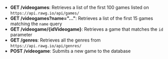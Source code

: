 - __GET /videogames__:
    Retrieves a list of the first 100 games listed on `https://api.rawg.io/api/games/`  
- __GET /videogames?name="..."__:
    Retrieves a list of the first 15 games matching the `name` query
- __GET /videogame/{idVideogame}__:
    Retrieves a game that matches the `id` parameter
- __GET /genres__:
    Retrieves all the genres from `https://api.rawg.io/api/genres/`  
- __POST /videogame__:
    Submits a new game to the database